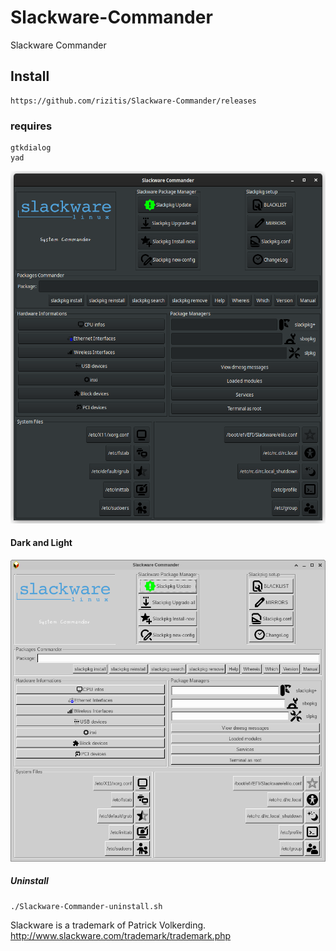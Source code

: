 # Slackware-Commander
Slackware Commander

## Install
```
https://github.com/rizitis/Slackware-Commander/releases
```
### requires
```
gtkdialog
yad
```
![Slackware-Commander](https://github.com/rizitis/Slackware-Commander/raw/main/Slackware-Commander.png)
#### Dark and Light 
![Slackware-Commander1](https://github.com/rizitis/Slackware-Commander/raw/main/Slackware-Commander1.png)

##### Uninstall
```
./Slackware-Commander-uninstall.sh
```


Slackware is a trademark of Patrick Volkerding.
http://www.slackware.com/trademark/trademark.php
